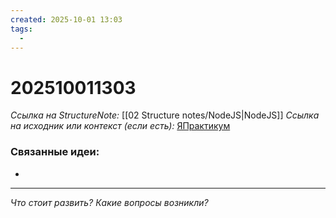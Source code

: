 ```yaml
---
created: 2025-10-01 13:03
tags:
  -
---
```

# 202510011303
*Ссылка на StructureNote:* [[02 Structure notes/NodeJS|NodeJS]]
*Ссылка на исходник или контекст (если есть):* [ЯПрактикум](https://practicum.yandex.ru/learn/backend-nodejs/courses/16b47298-e20d-4fde-9619-1ab305039a00/sprints/564238/topics/57910525-b12b-4241-8764-6b23c37a80fc/lessons/84c334a0-d50a-4784-98b2-66605a47df56/)


### Связанные идеи:
* 
---

*Что стоит развить? Какие вопросы возникли?*